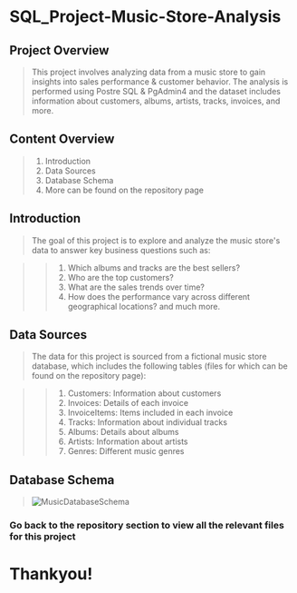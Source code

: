 # SQL_Project-Music-Store-Analysis
## Project Overview
>This project involves analyzing data from a music store to gain insights into sales performance & customer behavior. The analysis is performed using Postre SQL & PgAdmin4 and the dataset includes information about customers, albums, artists, tracks, invoices, and more.

## Content Overview
>1. Introduction
>2. Data Sources
>3. Database Schema
>4. More can be found on the repository page

## Introduction
>The goal of this project is to explore and analyze the music store's data to answer key business questions such as:

>>1. Which albums and tracks are the best sellers?
>>2. Who are the top customers?
>>3. What are the sales trends over time?
>>4. How does the performance vary across different geographical locations? and much more.

## Data Sources
>The data for this project is sourced from a fictional music store database, which includes the following tables (files for which can be found on the repository page):

>>1. Customers: Information about customers
>>2. Invoices: Details of each invoice
>>3. InvoiceItems: Items included in each invoice
>>4. Tracks: Information about individual tracks
>>5. Albums: Details about albums
>>6. Artists: Information about artists
>>7. Genres: Different music genres

## Database Schema
>![MusicDatabaseSchema](https://github.com/rajatbhakta/SQL_Project-Music-Store-Analysis/assets/130395488/9a6daf05-e918-4a20-97e5-debfb59e5920)

### Go back to the repository section to view all the relevant files for this project
# Thankyou!
